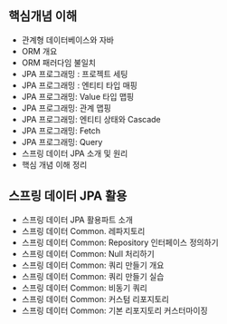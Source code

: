 ## 핵심개념 이해

- 관계형 데이터베이스와 자바
- ORM 개요
- ORM 패러다임 불일치
- JPA 프로그래밍 : 프로젝트 세팅
- JPA 프로그래밍 : 엔티티 타입 매핑
- JPA 프로그래밍: Value 타입 맵핑
- JPA 프로그래밍: 관계 맵핑
- JPA 프로그래밍: 엔티티 상태와 Cascade
- JPA 프로그래밍: Fetch
- JPA 프로그래밍: Query
- 스프링 데이터 JPA 소개 및 원리
- 핵심 개념 이해 정리

## 스프링 데이터 JPA 활용

- 스프링 데이터 JPA 활용파트 소개
- 스프링 데이터 Common. 레파지토리
- 스프링 데이터 Common: Repository 인터페이스 정의하기
- 스프링 데이터 Common: Null 처리하기
- 스프링 데이터 Common: 쿼리 만들기 개요
- 스프링 데이터 Common: 쿼리 만들기 실습
- 스프링 데이터 Common: 비동기 쿼리
- 스프링 데이터 Common: 커스텀 리포지토리
- 스프링 데이터 Common: 기본 리포지토리 커스터마이징
